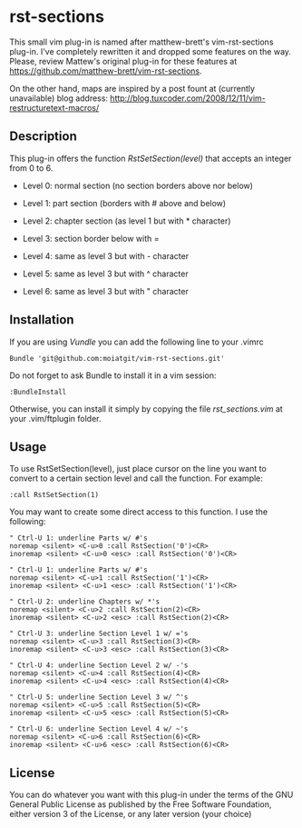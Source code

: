 rst-sections
============

This small vim plug-in is named after matthew-brett's vim-rst-sections
plug-in. I've completely rewritten it and dropped some features on the
way. Please, review Mattew's original plug-in for these features at
https://github.com/matthew-brett/vim-rst-sections.

On the other hand, maps are inspired by a post fount at (currently
unavailable) blog address:
http://blog.tuxcoder.com/2008/12/11/vim-restructuretext-macros/

Description
-----------

This plug-in offers the function *RstSetSection(level)* that accepts
an integer from 0 to 6.

* Level 0: normal section (no section borders above nor below)

* Level 1: part section (borders with # above and below)

* Level 2: chapter section (as level 1 but with * character)

* Level 3: section border below with =

* Level 4: same as level 3 but with - character

* Level 5: same as level 3 but with ^ character

* Level 6: same as level 3 but with " character

Installation
------------

If you are using *Vundle* you can add the following line to your
.vimrc

    Bundle 'git@github.com:moiatgit/vim-rst-sections.git'

Do not forget to ask Bundle to install it in a vim session:

    :BundleInstall

Otherwise, you can install it simply by copying the file
*rst_sections.vim* at your .vim/ftplugin folder.


Usage
-----

To use RstSetSection(level), just place cursor on the line you want to
convert to a certain section level and call the function. For example:

    :call RstSetSection(1)

You may want to create some direct access to this function. I use the
following:

    " Ctrl-U 1: underline Parts w/ #'s
    noremap <silent> <C-u>0 :call RstSection('0')<CR>
    inoremap <silent> <C-u>0 <esc> :call RstSection('0')<CR>

    " Ctrl-U 1: underline Parts w/ #'s
    noremap <silent> <C-u>1 :call RstSection('1')<CR>
    inoremap <silent> <C-u>1 <esc> :call RstSection('1')<CR>

    " Ctrl-U 2: underline Chapters w/ *'s
    noremap <silent> <C-u>2 :call RstSection(2)<CR>
    inoremap <silent> <C-u>2 <esc> :call RstSection(2)<CR>

    " Ctrl-U 3: underline Section Level 1 w/ ='s
    noremap <silent> <C-u>3 :call RstSection(3)<CR>
    inoremap <silent> <C-u>3 <esc> :call RstSection(3)<CR>

    " Ctrl-U 4: underline Section Level 2 w/ -'s
    noremap <silent> <C-u>4 :call RstSection(4)<CR>
    inoremap <silent> <C-u>4 <esc> :call RstSection(4)<CR>

    " Ctrl-U 5: underline Section Level 3 w/ ^'s
    noremap <silent> <C-u>5 :call RstSection(5)<CR>
    inoremap <silent> <C-u>5 <esc> :call RstSection(5)<CR>

    " Ctrl-U 6: underline Section Level 4 w/ ~'s
    noremap <silent> <C-u>6 :call RstSection(6)<CR>
    inoremap <silent> <C-u>6 <esc> :call RstSection(6)<CR>

License
-------

You can do whatever you want with this plug-in
under the terms of the GNU General Public License
as published by the Free Software Foundation,
either version 3 of the License, or any later version (your choice)
